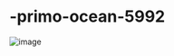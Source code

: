 # -primo-ocean-5992
![image](https://drive.google.com/file/d/1KzbJ7nIncrE5KCHzrU9Xyj9Q4WRS6N9u/view?usp=share_link<FILE_ID>)
